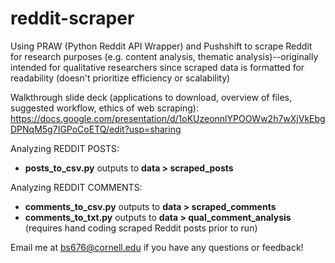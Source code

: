 # reddit-scraper
Using PRAW (Python Reddit API Wrapper) and Pushshift to scrape Reddit for research purposes (e.g. content analysis, thematic analysis)--originally intended for qualitative researchers since scraped data is formatted for readability (doesn't prioritize efficiency or scalability)

Walkthrough slide deck (applications to download, overview of files, suggested workflow, ethics of web scraping): 
https://docs.google.com/presentation/d/1oKUzeonnlYPOOWw2h7wXjVkEbgDPNqM5g7IGPoCoETQ/edit?usp=sharing 

Analyzing REDDIT POSTS: 
- **posts_to_csv.py** outputs to **data > scraped_posts** 

Analyzing REDDIT COMMENTS: 
- **comments_to_csv.py** outputs to **data > scraped_comments**
- **comments_to_txt.py** outputs to **data > qual_comment_analysis** (requires hand coding scraped Reddit posts prior to run)

Email me at bs676@cornell.edu if you have any questions or feedback!
